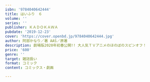 ```yaml
---
isbn: '9784040642444'
title: はいふり　６
volume: ''
series: ''
publisher: ＫＡＤＯＫＡＷＡ
pubdate: '2019-12-23'
cover: 'https://cover.openbd.jp/9784040642444.jpg'
author: 阿部かなり／著 AAS／原著
description: 劇場版2020年初春公開!! 大人気ＴＶアニメのほのぼのスピンオフ！
price: '600'
genre: ''
target: 雑誌扱い
format: コミック
content: コミックス・劇画

---
```

